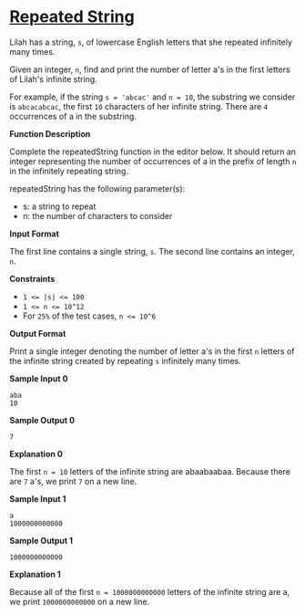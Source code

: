 # [Repeated String](https://www.hackerrank.com/challenges/repeated-string/problem)

Lilah has a string, `s`, of lowercase English letters that she repeated infinitely many times.

Given an integer, `n`, find and print the number of letter a's in the first  letters of Lilah's infinite string.

For example, if the string `s = 'abcac'` and `n = 10`, the substring we consider is `abcacabcac`, the first `10` characters of her infinite string. There are `4` occurrences of a in the substring.

**Function Description**

Complete the repeatedString function in the editor below. It should return an integer representing the number of occurrences of a in the prefix of length `n` in the infinitely repeating string.

repeatedString has the following parameter(s):

* s: a string to repeat
* n: the number of characters to consider

**Input Format**

The first line contains a single string, `s`.
The second line contains an integer, `n`.

**Constraints**

* `1 <= |s| <= 100`
* `1 <= n <= 10^12`
* For `25%` of the test cases, `n <= 10^6`

**Output Format**

Print a single integer denoting the number of letter a's in the first `n` letters of the infinite string created by repeating `s` infinitely many times.

**Sample Input 0**

    aba
    10

**Sample Output 0**

    7

**Explanation 0**

The first `n = 10` letters of the infinite string are abaabaabaa. Because there are `7` a's, we print `7` on a new line.

**Sample Input 1**

    a
    1000000000000

**Sample Output 1**

    1000000000000

**Explanation 1**

Because all of the first `n = 1000000000000` letters of the infinite string are a, we print `1000000000000` on a new line.
